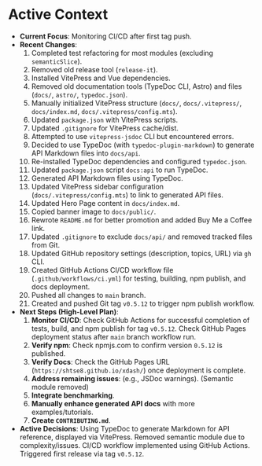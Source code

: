 <!-- Version: 0.7 | Last Updated: 2025-04-06 -->
# Active Context

*   **Current Focus**: Monitoring CI/CD after first tag push.
*   **Recent Changes**:
    1.  Completed test refactoring for most modules (excluding `semanticSlice`).
    2.  Removed old release tool (`release-it`).
    3.  Installed VitePress and Vue dependencies.
    4.  Removed old documentation tools (TypeDoc CLI, Astro) and files (`docs/`, `astro/`, `typedoc.json`).
    5.  Manually initialized VitePress structure (`docs/`, `docs/.vitepress/`, `docs/index.md`, `docs/.vitepress/config.mts`).
    6.  Updated `package.json` with VitePress scripts.
    7.  Updated `.gitignore` for VitePress cache/dist.
    8.  Attempted to use `vitepress-jsdoc` CLI but encountered errors.
    9.  Decided to use TypeDoc (with `typedoc-plugin-markdown`) to generate API Markdown files into `docs/api`.
    10. Re-installed TypeDoc dependencies and configured `typedoc.json`.
    11. Updated `package.json` script `docs:api` to run TypeDoc.
    12. Generated API Markdown files using TypeDoc.
    13. Updated VitePress sidebar configuration (`docs/.vitepress/config.mts`) to link to generated API files.
    14. Updated Hero Page content in `docs/index.md`.
    15. Copied banner image to `docs/public/`.
    16. Rewrote `README.md` for better promotion and added Buy Me a Coffee link.
    17. Updated `.gitignore` to exclude `docs/api/` and removed tracked files from Git.
    18. Updated GitHub repository settings (description, topics, URL) via `gh` CLI.
    19. Created GitHub Actions CI/CD workflow file (`.github/workflows/ci.yml`) for testing, building, npm publish, and docs deployment.
    20. Pushed all changes to `main` branch.
    21. Created and pushed Git tag `v0.5.12` to trigger npm publish workflow.
*   **Next Steps (High-Level Plan)**:
    1.  **Monitor CI/CD**: Check GitHub Actions for successful completion of tests, build, and npm publish for tag `v0.5.12`. Check GitHub Pages deployment status after `main` branch workflow run.
    2.  **Verify npm**: Check npmjs.com to confirm version `0.5.12` is published.
    3.  **Verify Docs**: Check the GitHub Pages URL (`https://shtse8.github.io/xdash/`) once deployment is complete.
    4.  **Address remaining issues**: (e.g., JSDoc warnings). (Semantic module removed)
    5.  **Integrate benchmarking**.
    6.  **Manually enhance generated API docs** with more examples/tutorials.
    7.  **Create `CONTRIBUTING.md`**.
*   **Active Decisions**: Using TypeDoc to generate Markdown for API reference, displayed via VitePress. Removed semantic module due to complexity/issues. CI/CD workflow implemented using GitHub Actions. Triggered first release via tag `v0.5.12`.